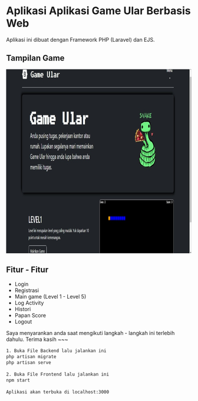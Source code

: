 # Aplikasi Aplikasi Game Ular Berbasis Web



Aplikasi ini dibuat dengan Framework PHP (Laravel) dan EJS.

## Tampilan Game
<img src="./Demo User.jpeg" width="100%" height="500" />

## Fitur - Fitur
- Login
- Registrasi
- Main game (Level 1 - Level 5)
- Log Activity
- Histori
- Papan Score
- Logout


Saya menyarankan anda saat mengikuti langkah - langkah ini terlebih dahulu. Terima kasih ~~~

    1. Buka File Backend lalu jalankan ini
    php artisan migrate
    php artisan serve
    
    2. Buka File Frontend lalu jalankan ini
    npm start
    
    Aplikasi akan terbuka di localhost:3000
    

